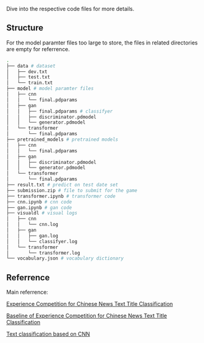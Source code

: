 Dive into the respective code files for more details.

## Structure

For the model paramter files too large to store, the files in related directories are empty for referrence.

```bash
.
├── data # dataset
│   ├── dev.txt
│   ├── test.txt
│   └── train.txt
├── model # model paramter files
│   ├── cnn
│   │   └── final.pdparams
│   ├── gan
│   │   ├── final.pdparams # classifyer
│   │   ├── discriminator.pdmodel
│   │   └── generator.pdmodel
│   └── transformer
│       └── final.pdparams
├── pretrained_models # pretrained models
│   ├── cnn
│   │   └── final.pdparams
│   ├── gan
│   │   ├── discriminator.pdmodel
│   │   └── generator.pdmodel
│   └── transformer
│       └── final.pdparams
├── result.txt # predict on test date set
├── submission.zip # file to submit for the game
├── transformer.ipynb # transformer code
├── cnn.ipynb # cnn code
├── gan.ipynb # gan code
├── visualdl # visual logs
│   ├── cnn
│   │   └── cnn.log
│   ├── gan
│   │   ├── gan.log
│   │   └── classifyer.log
│   └── transformer
│       └── transformer.log
└── vocabulary.json # vocabulary dictionary

```

## Referrence

Main referrence:

[Experience Competition for Chinese News Text Title Classification](https://aistudio.baidu.com/competition/detail/809/0/introduction)

[Baseline of Experience Competition for Chinese News Text Title Classification](https://aistudio.baidu.com/projectdetail/2311230)

[Text classification based on CNN](https://blog.csdn.net/weixin_45722572/article/details/126438740)
